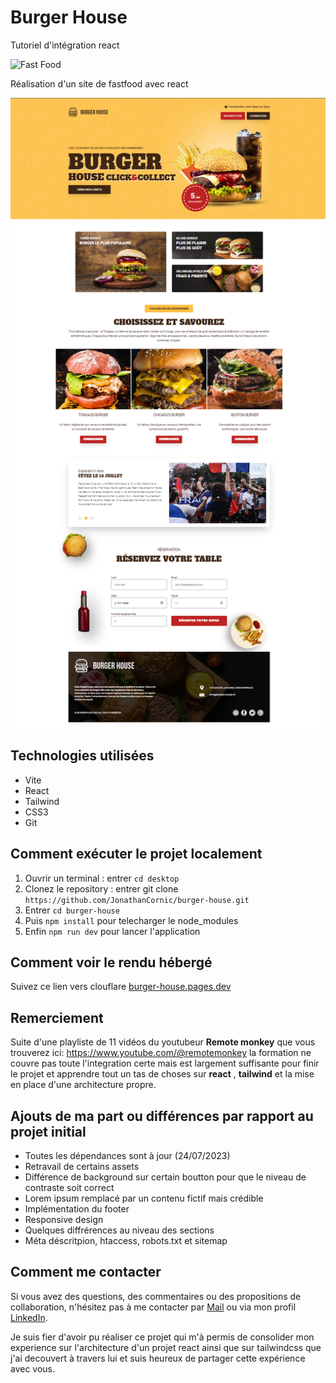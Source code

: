 # Burger House
Tutoriel d'intégration react

![Fast Food](https://img.shields.io/badge/Fast%20Food-burger%20house-yellow)

Réalisation d'un site de fastfood avec react

<div align="center">
<img src="https://github.com/JonathanCornic/burger-house/blob/main/burger-house-preview.png">
</div>

## Technologies utilisées

- Vite
- React
- Tailwind
- CSS3
- Git

## Comment exécuter le projet localement

1. Ouvrir un terminal : entrer `cd desktop`
2. Clonez le repository : entrer git clone `https://github.com/JonathanCornic/burger-house.git`
3. Entrer `cd burger-house`
4. Puis `npm install` pour telecharger le node_modules
5. Enfin `npm run dev` pour lancer l'application

## Comment voir le rendu hébergé

Suivez ce lien vers clouflare [burger-house.pages.dev](https://burger-house.pages.dev/)

## Remerciement

Suite d'une playliste de 11 vidéos du youtubeur __Remote monkey__ que vous trouverez ici: https://www.youtube.com/@remotemonkey
la formation ne couvre pas toute l'integration certe mais est largement suffisante pour finir le projet et apprendre tout un tas de choses sur __react__ , __tailwind__ et la mise en place d'une architecture propre.

## Ajouts de ma part ou différences par rapport au projet initial

- Toutes les dépendances sont à jour (24/07/2023)
- Retravail de certains assets
- Différence de background sur certain boutton pour que le niveau de contraste soit correct
- Lorem ipsum remplacé par un contenu fictif mais crédible
- Implémentation du footer
- Responsive design
- Quelques diffrérences au niveau des sections
- Méta déscritpion, htaccess, robots.txt et sitemap

## Comment me contacter

Si vous avez des questions, des commentaires ou des propositions de collaboration, n'hésitez pas à me contacter par [Mail](mailto:cornicjonathan@gmail.com) ou via mon profil [LinkedIn](https://www.linkedin.com/in/jonathan-cornic-024607262/).

Je suis fier d'avoir pu réaliser ce projet qui m'à permis de consolider mon experience sur l'architecture d'un projet react ainsi que sur tailwindcss que j'ai decouvert à travers lui et suis heureux de partager cette expérience avec vous.
